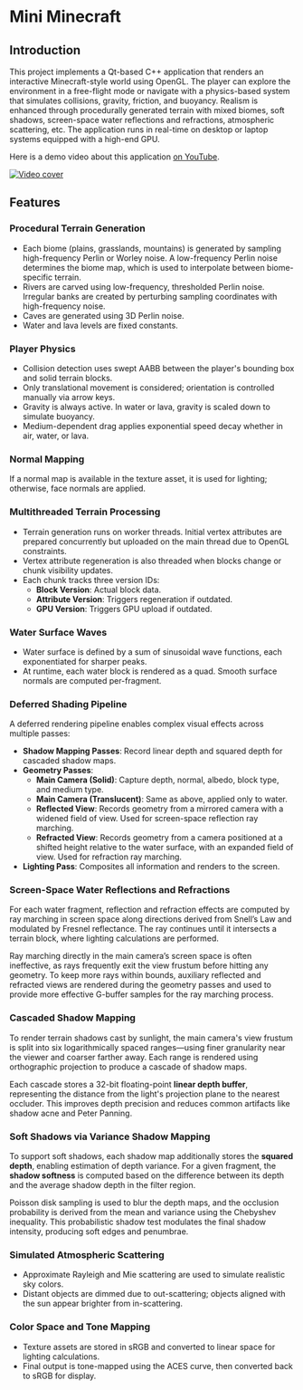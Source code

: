 # Mini Minecraft

## Introduction

This project implements a Qt-based C++ application that renders an interactive Minecraft-style world using OpenGL. The player can explore the environment in a free-flight mode or navigate with a physics-based system that simulates collisions, gravity, friction, and buoyancy. Realism is enhanced through procedurally generated terrain with mixed biomes, soft shadows, screen-space water reflections and refractions, atmospheric scattering, etc. The application runs in real-time on desktop or laptop systems equipped with a high-end GPU.

Here is a demo video about this application [on YouTube](https://www.youtube.com/watch?v=PiAYUEdfHoc).

[![Video cover](./images/video_cover.png)](https://www.youtube.com/watch?v=PiAYUEdfHoc)

## Features

### Procedural Terrain Generation

- Each biome (plains, grasslands, mountains) is generated by sampling high-frequency Perlin or Worley noise. A low-frequency Perlin noise determines the biome map, which is used to interpolate between biome-specific terrain.
- Rivers are carved using low-frequency, thresholded Perlin noise. Irregular banks are created by perturbing sampling coordinates with high-frequency noise.
- Caves are generated using 3D Perlin noise.
- Water and lava levels are fixed constants.

### Player Physics

- Collision detection uses swept AABB between the player's bounding box and solid terrain blocks.
- Only translational movement is considered; orientation is controlled manually via arrow keys.
- Gravity is always active. In water or lava, gravity is scaled down to simulate buoyancy.
- Medium-dependent drag applies exponential speed decay whether in air, water, or lava.

### Normal Mapping

If a normal map is available in the texture asset, it is used for lighting; otherwise, face normals are applied.

### Multithreaded Terrain Processing

- Terrain generation runs on worker threads. Initial vertex attributes are prepared concurrently but uploaded on the main thread due to OpenGL constraints.
- Vertex attribute regeneration is also threaded when blocks change or chunk visibility updates.
- Each chunk tracks three version IDs:
  - **Block Version**: Actual block data.
  - **Attribute Version**: Triggers regeneration if outdated.
  - **GPU Version**: Triggers GPU upload if outdated.

### Water Surface Waves

- Water surface is defined by a sum of sinusoidal wave functions, each exponentiated for sharper peaks.
- At runtime, each water block is rendered as a quad. Smooth surface normals are computed per-fragment.

### Deferred Shading Pipeline

A deferred rendering pipeline enables complex visual effects across multiple passes:

- **Shadow Mapping Passes**: Record linear depth and squared depth for cascaded shadow maps.
- **Geometry Passes**:
  - **Main Camera (Solid)**: Capture depth, normal, albedo, block type, and medium type.
  - **Main Camera (Translucent)**: Same as above, applied only to water.
  - **Reflected View**: Records geometry from a mirrored camera with a widened field of view. Used for screen-space reflection ray marching.
  - **Refracted View**: Records geometry from a camera positioned at a shifted height relative to the water surface, with an expanded field of view. Used for refraction ray marching.
- **Lighting Pass**: Composites all information and renders to the screen.

### Screen-Space Water Reflections and Refractions

For each water fragment, reflection and refraction effects are computed by ray marching in screen space along directions derived from Snell’s Law and modulated by Fresnel reflectance. The ray continues until it intersects a terrain block, where lighting calculations are performed.

Ray marching directly in the main camera’s screen space is often ineffective, as rays frequently exit the view frustum before hitting any geometry. To keep more rays within bounds, auxiliary reflected and refracted views are rendered during the geometry passes and used to provide more effective G-buffer samples for the ray marching process.

### Cascaded Shadow Mapping

To render terrain shadows cast by sunlight, the main camera's view frustum is split into six logarithmically spaced ranges—using finer granularity near the viewer and coarser farther away. Each range is rendered using orthographic projection to produce a cascade of shadow maps.

Each cascade stores a 32-bit floating-point **linear depth buffer**, representing the distance from the light's projection plane to the nearest occluder. This improves depth precision and reduces common artifacts like shadow acne and Peter Panning.

### Soft Shadows via Variance Shadow Mapping

To support soft shadows, each shadow map additionally stores the **squared depth**, enabling estimation of depth variance. For a given fragment, the **shadow softness** is computed based on the difference between its depth and the average shadow depth in the filter region.

Poisson disk sampling is used to blur the depth maps, and the occlusion probability is derived from the mean and variance using the Chebyshev inequality. This probabilistic shadow test modulates the final shadow intensity, producing soft edges and penumbrae.

### Simulated Atmospheric Scattering

- Approximate Rayleigh and Mie scattering are used to simulate realistic sky colors.
- Distant objects are dimmed due to out-scattering; objects aligned with the sun appear brighter from in-scattering.

### Color Space and Tone Mapping

- Texture assets are stored in sRGB and converted to linear space for lighting calculations.
- Final output is tone-mapped using the ACES curve, then converted back to sRGB for display.
